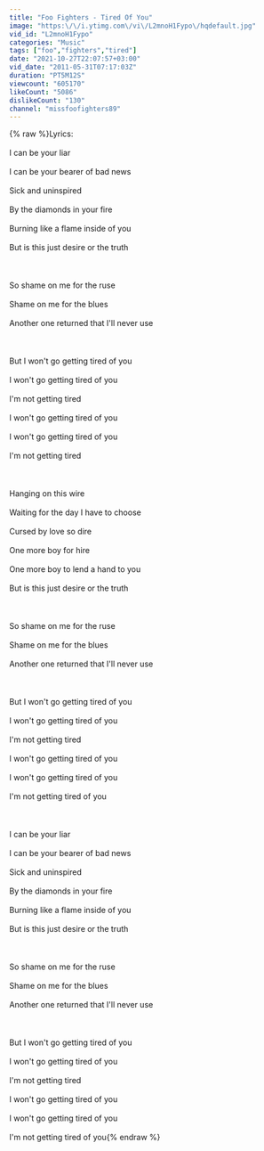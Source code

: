 ```yaml
---
title: "Foo Fighters - Tired Of You"
image: "https:\/\/i.ytimg.com\/vi\/L2mnoH1Fypo\/hqdefault.jpg"
vid_id: "L2mnoH1Fypo"
categories: "Music"
tags: ["foo","fighters","tired"]
date: "2021-10-27T22:07:57+03:00"
vid_date: "2011-05-31T07:17:03Z"
duration: "PT5M12S"
viewcount: "605170"
likeCount: "5086"
dislikeCount: "130"
channel: "missfoofighters89"
---
```

{% raw %}Lyrics:<br /><br />I can be your liar <br /><br />I can be your bearer of bad news <br /><br />Sick and uninspired <br /><br />By the diamonds in your fire <br /><br />Burning like a flame inside of you <br /><br />But is this just desire or the truth <br /><br /><br /><br />So shame on me for the ruse <br /><br />Shame on me for the blues <br /><br />Another one returned that I'll never use <br /><br /><br /><br />But I won't go getting tired of you <br /><br />I won't go getting tired of you <br /><br />I'm not getting tired <br /><br />I won't go getting tired of you <br /><br />I won't go getting tired of you <br /><br />I'm not getting tired <br /><br /><br /><br />Hanging on this wire <br /><br />Waiting for the day I have to choose <br /><br />Cursed by love so dire <br /><br />One more boy for hire <br /><br />One more boy to lend a hand to you <br /><br />But is this just desire or the truth <br /><br /><br /><br />So shame on me for the ruse <br /><br />Shame on me for the blues <br /><br />Another one returned that I'll never use <br /><br /><br /><br />But I won't go getting tired of you <br /><br />I won't go getting tired of you <br /><br />I'm not getting tired <br /><br />I won't go getting tired of you <br /><br />I won't go getting tired of you <br /><br />I'm not getting tired of you <br /><br /><br /><br />I can be your liar <br /><br />I can be your bearer of bad news <br /><br />Sick and uninspired <br /><br />By the diamonds in your fire <br /><br />Burning like a flame inside of you <br /><br />But is this just desire or the truth <br /><br /><br /><br />So shame on me for the ruse <br /><br />Shame on me for the blues <br /><br />Another one returned that I'll never use <br /><br /><br /><br />But I won't go getting tired of you <br /><br />I won't go getting tired of you <br /><br />I'm not getting tired <br /><br />I won't go getting tired of you <br /><br />I won't go getting tired of you <br /><br />I'm not getting tired of you{% endraw %}
